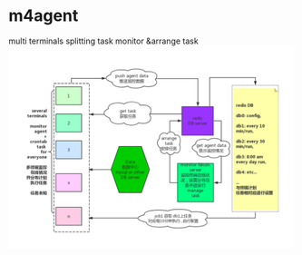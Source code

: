 # m4agent
multi terminals splitting task  monitor &amp;arrange task
<img src="https://github.com/Carltiger/m4agent/blob/master/multi%20terminals%20splitting%20task%20%20monitor%20%26arrange%20task%20(1).jpg">
